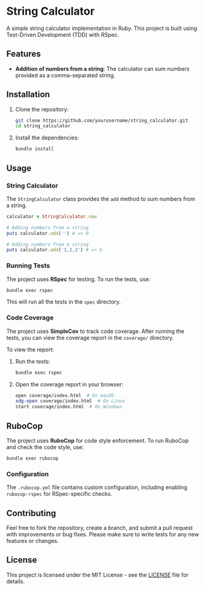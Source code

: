 
# String Calculator

A simple string calculator implementation in Ruby. This project is built using Test-Driven Development (TDD) with RSpec.

## Features

- **Addition of numbers from a string**: The calculator can sum numbers provided as a comma-separated string.

## Installation

1. Clone the repository:

   ```bash
   git clone https://github.com/yourusername/string_calculator.git
   cd string_calculator
   ```

2. Install the dependencies:

   ```bash
   bundle install
   ```

## Usage

### String Calculator

The `StringCalculator` class provides the `add` method to sum numbers from a string.

```ruby
calculator = StringCalculator.new

# Adding numbers from a string
puts calculator.add('') # => 0

# Adding numbers from a string
puts calculator.add('1,2,3') # => 6
```

### Running Tests

The project uses **RSpec** for testing. To run the tests, use:

```bash
bundle exec rspec
```

This will run all the tests in the `spec` directory.

### Code Coverage

The project uses **SimpleCov** to track code coverage. After running the tests, you can view the coverage report in the `coverage/` directory.

To view the report:

1. Run the tests:

   ```bash
   bundle exec rspec
   ```

2. Open the coverage report in your browser:

   ```bash
   open coverage/index.html  # On macOS
   xdg-open coverage/index.html  # On Linux
   start coverage/index.html  # On Windows
   ```

## RuboCop

The project uses **RuboCop** for code style enforcement. To run RuboCop and check the code style, use:

```bash
bundle exec rubocop
```

### Configuration

The `.rubocop.yml` file contains custom configuration, including enabling `rubocop-rspec` for RSpec-specific checks.

## Contributing

Feel free to fork the repository, create a branch, and submit a pull request with improvements or bug fixes. Please make sure to write tests for any new features or changes.

## License

This project is licensed under the MIT License - see the [LICENSE](LICENSE) file for details.
